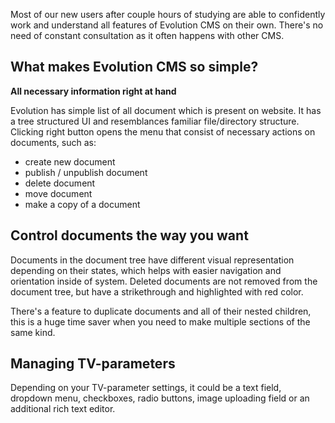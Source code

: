 Most of our new users after couple hours of studying are able to confidently work and understand all features of Evolution CMS on their own.
There's no need of constant consultation as it often happens with other CMS.

## What makes Evolution CMS so simple? ##

**All necessary information right at hand**

Evolution has simple list of all document which is present on website. It has a tree structured UI and resemblances familiar file/directory structure.
Clicking right button opens the menu that consist of necessary actions on documents, such as: 

- create new document
- publish / unpublish document
- delete document
- move document
- make a copy of a document

## Control documents the way you want ##

Documents in the document tree have different visual representation depending on their states, which helps with easier navigation and orientation inside of system.
Deleted documents are not removed from the document tree, but have a strikethrough and highlighted with red color.

There's a feature to duplicate documents and all of their nested children, this is a huge time saver when you need to make multiple sections of the same kind.

## Managing TV-parameters ##

Depending on your TV-parameter settings, it could be a text field, dropdown menu, checkboxes, radio buttons, image uploading field or an additional rich text editor.